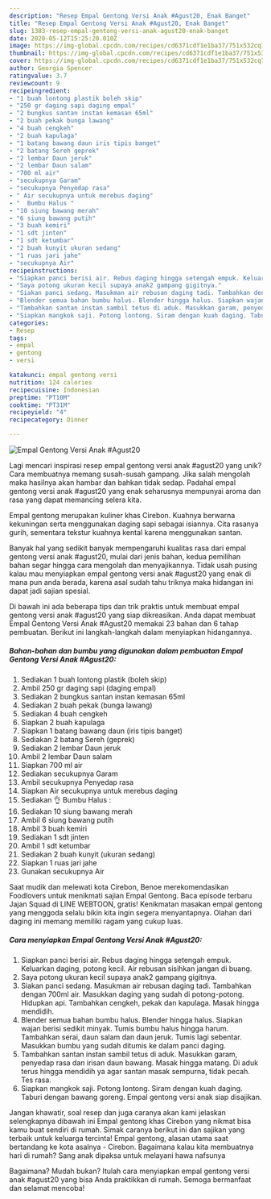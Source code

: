 ```yaml
---
description: "Resep Empal Gentong Versi Anak #Agust20, Enak Banget"
title: "Resep Empal Gentong Versi Anak #Agust20, Enak Banget"
slug: 1383-resep-empal-gentong-versi-anak-agust20-enak-banget
date: 2020-05-12T15:25:20.010Z
image: https://img-global.cpcdn.com/recipes/cd6371cdf1e1ba37/751x532cq70/empal-gentong-versi-anak-agust20-foto-resep-utama.jpg
thumbnail: https://img-global.cpcdn.com/recipes/cd6371cdf1e1ba37/751x532cq70/empal-gentong-versi-anak-agust20-foto-resep-utama.jpg
cover: https://img-global.cpcdn.com/recipes/cd6371cdf1e1ba37/751x532cq70/empal-gentong-versi-anak-agust20-foto-resep-utama.jpg
author: Georgia Spencer
ratingvalue: 3.7
reviewcount: 9
recipeingredient:
- "1 buah lontong plastik boleh skip"
- "250 gr daging sapi daging empal"
- "2 bungkus santan instan kemasan 65ml"
- "2 buah pekak bunga lawang"
- "4 buah cengkeh"
- "2 buah kapulaga"
- "1 batang bawang daun iris tipis banget"
- "2 batang Sereh geprek"
- "2 lembar Daun jeruk"
- "2 lembar Daun salam"
- "700 ml air"
- "secukupnya Garam"
- "secukupnya Penyedap rasa"
- " Air secukupnya untuk merebus daging"
- "  Bumbu Halus "
- "10 siung bawang merah"
- "6 siung bawang putih"
- "3 buah kemiri"
- "1 sdt jinten"
- "1 sdt ketumbar"
- "2 buah kunyit ukuran sedang"
- "1 ruas jari jahe"
- "secukupnya Air"
recipeinstructions:
- "Siapkan panci berisi air. Rebus daging hingga setengah empuk. Keluarkan daging, potong kecil. Air rebusan sisihkan jangan di buang."
- "Saya potong ukuran kecil supaya anak2 gampang gigitnya."
- "Siakan panci sedang. Masukman air rebusan daging tadi. Tambahkan dengan 700ml air. Masukkan daging yang sudah di potong-potong. Hidupkan api. Tambahkan cengkeh, pekak dan kapulaga. Masak hingga mendidih."
- "Blender semua bahan bumbu halus. Blender hingga halus. Siapkan wajan berisi sedikit minyak. Tumis bumbu halus hingga harum. Tambahkan serai, daun salam dan daun jeruk. Tumis lagi sebentar. Masukkan bumbu yang sudah ditumis ke dalam panci daging."
- "Tambahkan santan instan sambil tetus di aduk. Masukkan garam, penyedap rasa dan irisan daun bawang. Masak hingga matang. Di aduk terus hingga mendidih ya agar santan masak sempurna, tidak pecah. Tes rasa."
- "Siapkan mangkok saji. Potong lontong. Siram dengan kuah daging. Taburi dengan bawang goreng. Empal gentong versi anak siap disajikan."
categories:
- Resep
tags:
- empal
- gentong
- versi

katakunci: empal gentong versi 
nutrition: 124 calories
recipecuisine: Indonesian
preptime: "PT10M"
cooktime: "PT31M"
recipeyield: "4"
recipecategory: Dinner

---
```



![Empal Gentong Versi Anak #Agust20](https://img-global.cpcdn.com/recipes/cd6371cdf1e1ba37/751x532cq70/empal-gentong-versi-anak-agust20-foto-resep-utama.jpg)

Lagi mencari inspirasi resep empal gentong versi anak #agust20 yang unik? Cara membuatnya memang susah-susah gampang. Jika salah mengolah maka hasilnya akan hambar dan bahkan tidak sedap. Padahal empal gentong versi anak #agust20 yang enak seharusnya mempunyai aroma dan rasa yang dapat memancing selera kita.

Empal gentong merupakan kuliner khas Cirebon. Kuahnya berwarna kekuningan serta menggunakan daging sapi sebagai isiannya. Cita rasanya gurih, sementara tekstur kuahnya kental karena menggunakan santan.

Banyak hal yang sedikit banyak mempengaruhi kualitas rasa dari empal gentong versi anak #agust20, mulai dari jenis bahan, kedua pemilihan bahan segar hingga cara mengolah dan menyajikannya. Tidak usah pusing kalau mau menyiapkan empal gentong versi anak #agust20 yang enak di mana pun anda berada, karena asal sudah tahu triknya maka hidangan ini dapat jadi sajian spesial.


Di bawah ini ada beberapa tips dan trik praktis untuk membuat empal gentong versi anak #agust20 yang siap dikreasikan. Anda dapat membuat Empal Gentong Versi Anak #Agust20 memakai 23 bahan dan 6 tahap pembuatan. Berikut ini langkah-langkah dalam menyiapkan hidangannya.

<!--inarticleads1-->

##### Bahan-bahan dan bumbu yang digunakan dalam pembuatan Empal Gentong Versi Anak #Agust20:

1. Sediakan 1 buah lontong plastik (boleh skip)
1. Ambil 250 gr daging sapi (daging empal)
1. Sediakan 2 bungkus santan instan kemasan 65ml
1. Sediakan 2 buah pekak (bunga lawang)
1. Sediakan 4 buah cengkeh
1. Siapkan 2 buah kapulaga
1. Siapkan 1 batang bawang daun (iris tipis banget)
1. Sediakan 2 batang Sereh (geprek)
1. Sediakan 2 lembar Daun jeruk
1. Ambil 2 lembar Daun salam
1. Siapkan 700 ml air
1. Sediakan secukupnya Garam
1. Ambil secukupnya Penyedap rasa
1. Siapkan  Air secukupnya untuk merebus daging
1. Sediakan  👌 Bumbu Halus :
1. Sediakan 10 siung bawang merah
1. Ambil 6 siung bawang putih
1. Ambil 3 buah kemiri
1. Sediakan 1 sdt jinten
1. Ambil 1 sdt ketumbar
1. Sediakan 2 buah kunyit (ukuran sedang)
1. Siapkan 1 ruas jari jahe
1. Gunakan secukupnya Air


Saat mudik dan melewati kota Cirebon, Benoe merekomendasikan Foodlovers untuk menikmati sajian Empal Gentong. Baca episode terbaru Jajan Squad di LINE WEBTOON, gratis! Kenikmatan masakan empal gentong yang menggoda selalu bikin kita ingin segera menyantapnya. Olahan dari daging ini memang memiliki ragam yang cukup luas. 

<!--inarticleads2-->

##### Cara menyiapkan Empal Gentong Versi Anak #Agust20:

1. Siapkan panci berisi air. Rebus daging hingga setengah empuk. Keluarkan daging, potong kecil. Air rebusan sisihkan jangan di buang.
1. Saya potong ukuran kecil supaya anak2 gampang gigitnya.
1. Siakan panci sedang. Masukman air rebusan daging tadi. Tambahkan dengan 700ml air. Masukkan daging yang sudah di potong-potong. Hidupkan api. Tambahkan cengkeh, pekak dan kapulaga. Masak hingga mendidih.
1. Blender semua bahan bumbu halus. Blender hingga halus. Siapkan wajan berisi sedikit minyak. Tumis bumbu halus hingga harum. Tambahkan serai, daun salam dan daun jeruk. Tumis lagi sebentar. Masukkan bumbu yang sudah ditumis ke dalam panci daging.
1. Tambahkan santan instan sambil tetus di aduk. Masukkan garam, penyedap rasa dan irisan daun bawang. Masak hingga matang. Di aduk terus hingga mendidih ya agar santan masak sempurna, tidak pecah. Tes rasa.
1. Siapkan mangkok saji. Potong lontong. Siram dengan kuah daging. Taburi dengan bawang goreng. Empal gentong versi anak siap disajikan.


Jangan khawatir, soal resep dan juga caranya akan kami jelaskan selengkapnya dibawah ini Empal gentong khas Cirebon yang nikmat bisa kamu buat sendiri di rumah. Simak caranya berikut ini dan sajikan yang terbaik untuk keluarga tercinta! Empal gentong, alasan utama saat bertandang ke kota asalnya - Cirebon. Bagaimana kalau kita membuatnya hari di rumah? Sang anak dipaksa untuk melayani hawa nafsunya 

Bagaimana? Mudah bukan? Itulah cara menyiapkan empal gentong versi anak #agust20 yang bisa Anda praktikkan di rumah. Semoga bermanfaat dan selamat mencoba!
